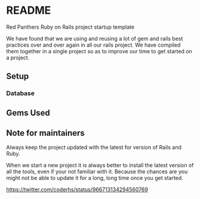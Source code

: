 # README

Red Panthers Ruby on Rails project startup template

We have found that we are using and reusing a lot of gem and rails best practices over and over again
in all our rails project. We have compiled them together in a single project so as to improve our
time to get started on a project.

## Setup


### Database


## Gems Used


## Note for maintainers

Always keep the project updated with the latest for version of Rails and Ruby.

When we start a new project it is always better to install the latest version of
all the tools, even if your not familiar with it. Because the chances are you might
not be able to update it for a long, long time once you get started.

https://twitter.com/coderhs/status/966713134294560769

